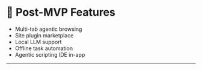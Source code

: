 # 🌟 Post-MVP Features

- Multi-tab agentic browsing
- Site plugin marketplace
- Local LLM support
- Offline task automation
- Agentic scripting IDE in-app

---